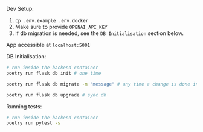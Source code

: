 Dev Setup:

1. `cp .env.example .env.docker`
2. Make sure to provide `OPENAI_API_KEY`
3. If db migration is needed, see the `DB Initialisation` section below.

App accessible at `localhost:5001`

DB Initialisation:

```bash
# run inside the backend container
poetry run flask db init # one time

poetry run flask db migrate -m "message" # any time a change is done in schema

poetry run flask db upgrade # sync db
```

Running tests:

```bash
# run inside the backend container
poetry run pytest -s
```
